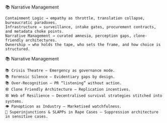 📚 Narrative Management

    Containment Logic → empathy as throttle, translation collapse, bureaucratic paradoxes.
    Infrastructure → surveillance, intake gates, procurement contracts, and metadata choke points.
    Narrative Management → curated amnesia, perception gaps, clone-friendly architectures.
    Ownership → who holds the tape, who sets the frame, and how choice is structured.

📚 Narrative Management

    📚 Crisis Theatre — Emergency as governance mode.
    📚 Forensic Silence — Evidentiary gaps by design.
    📚 Over-Recognition — PR “listening” without action.
    🕸️ Clone Friendly Architecture — Replication incentives.
    🕸️ Web of Resilience — Decentralised survival strategies stitched into systems.
    👁️ Panopticon as Industry — Marketised watchfulness.
    🚨 Superinjunctions & SLAPPs in Rape Cases — Suppression architecture in sensitive cases.
